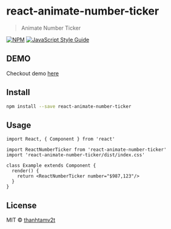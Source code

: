 # react-animate-number-ticker

> Animate Number Ticker

[![NPM](https://img.shields.io/npm/v/react-animate-number-ticker.svg)](https://www.npmjs.com/package/react-animate-number-ticker) [![JavaScript Style Guide](https://img.shields.io/badge/code_style-standard-brightgreen.svg)](https://standardjs.com)

## DEMO
Checkout demo [here](https://thanhtamv2t.github.io/react-number-ticker/)

## Install

```bash
npm install --save react-animate-number-ticker
```

## Usage

```tsx
import React, { Component } from 'react'

import ReactNumberTicker from 'react-animate-number-ticker'
import 'react-animate-number-ticker/dist/index.css'

class Example extends Component {
  render() {
    return <ReactNumberTicker number="$987,123"/>
  }
}
```

## License

MIT © [thanhtamv2t](https://github.com/thanhtamv2t)
